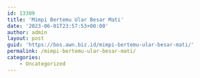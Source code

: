 ```yaml
---
id: 13309
title: 'Mimpi Bertemu Ular Besar Mati'
date: '2023-06-01T23:57:53+00:00'
author: admin
layout: post
guid: 'https://bos.awn.biz.id/mimpi-bertemu-ular-besar-mati/'
permalink: /mimpi-bertemu-ular-besar-mati/
categories:
    - Uncategorized
---
```


